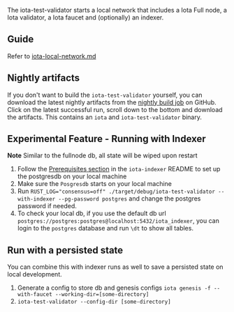 The iota-test-validator starts a local network that includes a Iota Full node, a Iota validator, a Iota faucet and (optionally)
an indexer.

## Guide

Refer to [iota-local-network.md](../../docs/content/guides/developer/getting-started/local-network.mdx)

## Nightly artifacts

If you don't want to build the `iota-test-validator` yourself, you can download the latest nightly artifacts from the
[nightly build job](https://github.com/iotaledger/iota/actions/workflows/build-nightly.yml) on GitHub. Click on the
latest successful run, scroll down to the bottom and download the artifacts. This contains an `iota` and
`iota-test-validator` binary.

## Experimental Feature - Running with Indexer

**Note** Similar to the fullnode db, all state will be wiped upon restart

1. Follow the [Prerequisites section](../../crates/iota-indexer/README.md#prerequisites) in the `iota-indexer` README to set up the postgresdb on your local machine
2. Make sure the `Posgresdb` starts on your local machine
3. Run `RUST_LOG="consensus=off" ./target/debug/iota-test-validator --with-indexer --pg-password postgres` and change the postgres password if needed.
4. To check your local db, if you use the default db url `postgres://postgres:postgres@localhost:5432/iota_indexer`, you can login to the `postgres` database and run `\dt` to show all tables.

## Run with a persisted state
You can combine this with indexer runs as well to save a persisted state on local development.

1. Generate a config to store db and genesis configs `iota genesis -f --with-faucet --working-dir=[some-directory]`
2. `iota-test-validator --config-dir [some-directory]`
